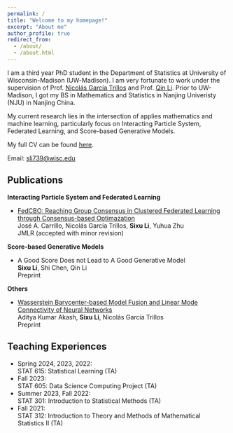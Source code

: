 ```yaml
---
permalink: /
title: "Welcome to my homepage!"
excerpt: "About me"
author_profile: true
redirect_from: 
  - /about/
  - /about.html
---
```



I am a third year PhD student in the Department of Statistics at University of Wisconsin-Madison (UW-Madison). 
I am very fortunate to work under the supervision of Prof. [Nicolás García Trillos](https://www.nicolasgarciat.com/) and Prof. [Qin Li](https://sites.google.com/view/qinlimadison/home?authuser=0). 
Prior to UW-Madison, I got my BS in Mathematics and Statistics in Nanjing Univeristy (NJU) in Nanjing China. 

My current research lies in the intersection of applies mathematics and machine learning, particularly focus on Interacting Particle System, Federated Learning, and Score-based Generative Models. 

My full CV can be found [here](https://SixuLi.github.io/files/Sixu_CV.pdf).

Email: sli739@wisc.edu




Publications
------
**Interacting Particle System and Federated Learning**
- [FedCBO: Reaching Group Consensus in Clustered Federated Learning through Consensus-based Optimazation](https://arxiv.org/abs/2305.02894)\
  José A. Carrillo, Nicolás García Trillos, **Sixu Li**, Yuhua Zhu\
  JMLR (accepted with minor revision)
  

**Score-based Generative Models**
- A Good Score Does not Lead to A Good Generative Model\
  **Sixu Li**, Shi Chen, Qin Li\
  Preprint
  

**Others**
- [Wasserstein Barycenter-based Model Fusion and Linear Mode Connectivity of Neural Networks](https://arxiv.org/abs/2210.06671)\
  Aditya Kumar Akash, **Sixu Li**, Nicolás García Trillos\
  Preprint


Teaching Experiences
------
- Spring 2024, 2023, 2022:\
  STAT 615: Statistical Learning (TA)
- Fall 2023:\
  STAT 605: Data Science Computing Project (TA)
- Summer 2023, Fall 2022:\
  STAT 301: Introduction to Statistical Methods (TA)
- Fall 2021:\
  STAT 312: Introduction to Theory and Methods of Mathematical Statistics II (TA)

